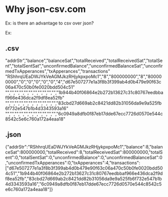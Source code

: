 

# Why json-csv.com

Ex: is there an advantage to csv over json?



Ex:
## .csv

"addrStr","balance","balanceSat","totalReceived","totalReceivedSat","totalSent","totalSentSat","unconfirmedBalance","unconfirmedBalanceSat","unconfirmedTxApperances","txApperances","transactions"
"RShhrqUEaDWJYkVeAGMJkzRHjykpxpoMc1","8","800000000","8","800000000","0","0","0","0","0","4","d67e507277e1a3f8b3f399ab4d0b479e90f63c06a470c50b0fe0020bdd504c51"
"","","","","","","","","","","","1b944b40f06864e2b272b13627c31c80767eedbbaf966e436dca2f9df8ea52fb"
"","","","","","","","","","","","83cbd27d669ab2c8421dd82b31056da9e9a525fb6f732e547b1b4d3343593a16"
"","","","","","","","","","","","6c0949a8dfb0f87eb17dde67ecc7726d0570e544c8542c5e6c760a172a4eaa18"


## .json
{"addrStr":"RShhrqUEaDWJYkVeAGMJkzRHjykpxpoMc1","balance":8,"balanceSat":800000000,"totalReceived":8,"totalReceivedSat":800000000,"totalSent":0,"totalSentSat":0,"unconfirmedBalance":0,"unconfirmedBalanceSat":0,"unconfirmedTxApperances":0,"txApperances":4,"transactions":["d67e507277e1a3f8b3f399ab4d0b479e90f63c06a470c50b0fe0020bdd504c51","1b944b40f06864e2b272b13627c31c80767eedbbaf966e436dca2f9df8ea52fb","83cbd27d669ab2c8421dd82b31056da9e9a525fb6f732e547b1b4d3343593a16","6c0949a8dfb0f87eb17dde67ecc7726d0570e544c8542c5e6c760a172a4eaa18"]}


